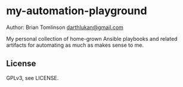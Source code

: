 # my-automation-playground

Author: Brian Tomlinson <darthlukan@gmail.com>

My personal collection of home-grown Ansible playbooks and related artifacts for automating as much as makes sense to me.

## License

GPLv3, see LICENSE.
